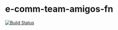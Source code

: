 # e-comm-team-amigos-fn
[![Build Status](https://amigos.semaphoreci.com/badges/e-comm-team-amigos-fn/branches/develop.svg?style=shields&key=6f3c7c6a-12d6-4b53-912c-e3b5ea298402)](https://amigos.semaphoreci.com/projects/e-comm-team-amigos-fn)
